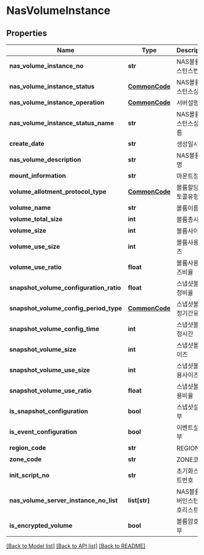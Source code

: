 # NasVolumeInstance

## Properties
Name | Type | Description | Notes
------------ | ------------- | ------------- | -------------
**nas_volume_instance_no** | **str** | NAS볼륨인스턴스번호 | [optional] 
**nas_volume_instance_status** | [**CommonCode**](CommonCode.md) | NAS볼륨인스턴스상태 | [optional] 
**nas_volume_instance_operation** | [**CommonCode**](CommonCode.md) | 서버설명 | [optional] 
**nas_volume_instance_status_name** | **str** | NAS볼륨인스턴스상태이름 | [optional] 
**create_date** | **str** | 생성일시 | [optional] 
**nas_volume_description** | **str** | NAS볼륨설명 | [optional] 
**mount_information** | **str** | 마운트정보 | [optional] 
**volume_allotment_protocol_type** | [**CommonCode**](CommonCode.md) | 볼륨할당프로토콜유형 | [optional] 
**volume_name** | **str** | 볼륨이름 | [optional] 
**volume_total_size** | **int** | 볼륨총사이즈 | [optional] 
**volume_size** | **int** | 볼륨사이즈 | [optional] 
**volume_use_size** | **int** | 볼륨사용사이즈 | [optional] 
**volume_use_ratio** | **float** | 볼륨사용사이즈비율 | [optional] 
**snapshot_volume_configuration_ratio** | **float** | 스냅샷볼륨설정비율 | [optional] 
**snapshot_volume_config_period_type** | [**CommonCode**](CommonCode.md) | 스냅샷볼륨설정기간유형 | [optional] 
**snapshot_volume_config_time** | **int** | 스냅샷볼륨설정시간 | [optional] 
**snapshot_volume_size** | **int** | 스냅샷볼륨사이즈 | [optional] 
**snapshot_volume_use_size** | **int** | 스냅샷볼륨사용사이즈 | [optional] 
**snapshot_volume_use_ratio** | **float** | 스냅샷볼륨사용비율 | [optional] 
**is_snapshot_configuration** | **bool** | 스냅샷설정여부 | [optional] 
**is_event_configuration** | **bool** | 이벤트설정여부 | [optional] 
**region_code** | **str** | REGION코드 | [optional] 
**zone_code** | **str** | ZONE코드 | [optional] 
**init_script_no** | **str** | 초기화스크립트번호 | [optional] 
**nas_volume_server_instance_no_list** | **list[str]** | NAS볼륨서버인스턴스번호리스트 | [optional] 
**is_encrypted_volume** | **bool** | 볼륨암호화여부 | [optional] 

[[Back to Model list]](../README.md#documentation-for-models) [[Back to API list]](../README.md#documentation-for-api-endpoints) [[Back to README]](../README.md)


